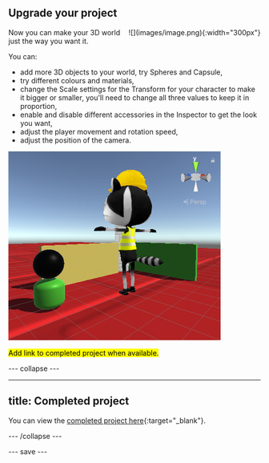 ## Upgrade your project

<div style="display: flex; flex-wrap: wrap">
<div style="flex-basis: 200px; flex-grow: 1; margin-right: 15px;">
Now you can make your 3D world just the way you want it.
</div>
<div>
![](images/image.png){:width="300px"}
</div>
</div>

You can: 
+ add more 3D objects to your world, try Spheres and Capsule, 
+ try different colours and materials,
+ change the Scale settings for the Transform for your character to make it bigger or smaller, you'll need to change all three values to keep it in proportion,
+ enable and disable different accessories in the Inspector to get the look you want,
+ adjust the player movement and rotation speed,
+ adjust the position of the camera.

![The scene view with new camera position, additional shapes and enlarged character with the construction mesh turned back on.](images/customised-project.png)

<mark>Add link to completed project when available.</mark>

--- collapse ---

---
title: Completed project
---

You can view the [completed project here](){:target="_blank"}.

--- /collapse ---

--- save ---
